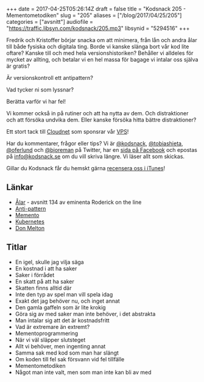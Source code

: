 +++
date = 2017-04-25T05:26:14Z
draft = false
title = "Kodsnack 205 - Mementometodiken"
slug = "205"
aliases = ["/blog/2017/04/25/205"]
categories = ["avsnitt"]
audiofile = "https://traffic.libsyn.com/kodsnack/205.mp3"
libsynid = "5294516"
+++

Fredrik och Kristoffer börjar snacka om att minimera, från lån och andra ålar till både fysiska och digitala ting. Borde vi kanske slänga bort vår kod lite oftare? Kanske till och med hela versionshistoriken? Behåller vi alldeles för mycket av allting, och betalar vi en hel massa för bagage vi intalar oss själva är gratis?

Är versionskontroll ett antipattern?

Vad tycker ni som lyssnar?

Berätta varför vi har fel!

Vi kommer också in på rutiner och att ha nytta av dem. Och distraktioner och att försöka undvika dem. Eller kanske försöka hitta bättre distraktioner?

Ett stort tack till [Cloudnet](http://www.cloudnet.se) som sponsrar vår [VPS](http://en.wikipedia.org/wiki/Virtual_private_server)!

Har du kommentarer, frågor eller tips? Vi är [@kodsnack](https://www.twitter.com/kodsnack), [@tobiashieta](https://www.twitter.com/tobiashieta), [@oferlund](https://www.twitter.com/oferlund) och [@bjoreman](https://www.twitter.com/bjoreman) på Twitter, har en [sida på Facebook](https://www.facebook.com/kodsnack) och epostas på [info@kodsnack.se](mailto:info@kodsnack.se) om du vill skriva längre. Vi läser allt som skickas.

Gillar du Kodsnack får du hemskt gärna [recensera oss i iTunes](http://itunes.apple.com/se/podcast/kodsnack/id561631498?l=en)!

## Länkar ##
* [Ålar](http://www.merlinmann.com/roderick/ep-134-a-minimum-of-eels.html) - avsnitt 134 av eminenta Roderick on the line
* [Anti-pattern](https://en.wikipedia.org/wiki/Anti-pattern)
* [Memento](https://en.wikipedia.org/wiki/Memento_%28film%29)
* [Kubernetes](https://en.wikipedia.org/wiki/Kubernetes)
* [Don Melton](https://donmelton.com/about/)

## Titlar ##
* En igel, skulle jag vilja säga
* En kostnad i att ha saker
* Saker i förrådet
* En skatt på att ha saker
* Skatten finns alltid där
* Inte den typ av spel man vill spela idag
* Exakt det jag behöver nu, och inget annat
* Den gamla gaffeln som är lite krokig
* Göra sig av med saker man inte behöver, i det abstrakta
* Man intalar sig att det är kostnadsfritt
* Vad är extremare än extremt?
* Mementoprogrammering
* När vi väl släpper slutsteget
* Allt vi behöver, men ingenting annat
* Samma sak med kod som man har slängt
* Om koden till fel sak försvann vid fel tillfälle
* Mementometodiken
* Något man inte valt, men som man inte kan bli av med